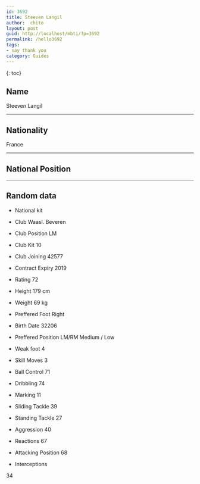 ```yaml
---
id: 3692
title: Steeven Langil
author:  chito 
layout: post
guid: http://localhost/mbti/?p=3692
permalink: /hello3692
tags:
- say thank you
category: Guides
---
```



{: toc}


## Name  
Steeven Langil 

* * *

## Nationality  
France 

* * *

## National Position 

* * *

## Random data 

  * National kit 
  * Club 
Waasl. Beveren 

  * Club Position 
LM 

  * Club Kit 
10 

  * Club Joining 
42577 

  * Contract Expiry 
2019 

  * Rating 
72 

  * Height 
179 cm 

  * Weight 
69 kg 

  * Preffered Foot 
Right 

  * Birth Date 
32206 

  * Preffered Position 
LM/RM Medium / Low 

  * Weak foot 
4 

  * Skill Moves 
3 

  * Ball Control 
71 

  * Dribbling 
74 

  * Marking 
11 

  * Sliding Tackle 
39 

  * Standing Tackle 
27 

  * Aggression 
40 

  * Reactions 
67 

  * Attacking Position 
68 

  * Interceptions 

34</ul>